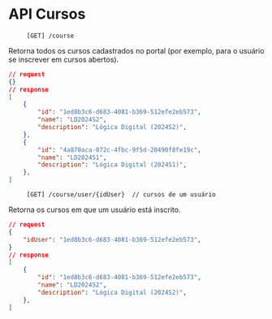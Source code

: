 # API Cursos

         [GET] /course  

Retorna todos os cursos cadastrados no portal (por exemplo, para o usuário se inscrever em cursos abertos).

```json
// request
{}
// response
[
    {
        "id": "1ed8b3c6-d683-4081-b369-512efe2eb573",
        "name": "LD2024S2", 
        "description": "Lógica Digital (2024S2)",
    },
    {
        "id": "4a870aca-072c-4fbc-9f5d-20490f8fe19c",
        "name": "LD2024S1", 
        "description": "Lógica Digital (2024S1)",
    },
]
```

         [GET] /course/user/{idUser}  // cursos de um usuário  

Retorna os cursos em que um usuário está inscrito. 

```json
// request
{
    "idUser": "1ed8b3c6-d683-4081-b369-512efe2eb573",
}
// response
[
    {
        "id": "1ed8b3c6-d683-4081-b369-512efe2eb573",
        "name": "LD2024S2", 
        "description": "Lógica Digital (2024S2)",
    },
]
```